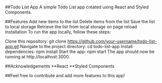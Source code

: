##Todo List App
A simple Todo List app created using React and Styled Components.

##Features
Add new items to the list
Delete items from the list
Save the list to local storage
Retrieve the list from local storage on page reload
Installation
To run the app locally, follow these steps:

Clone this repository: git clone https://github.com/your-username/todo-list-app.git
Navigate to the project directory: cd todo-list-app
Install dependencies: npm install
Start the app: npm start
The app should now be running at http://localhost:3000.

##Acknowledgements
**React
**Styled Components

##Feel free to contribute and add more features to this app!
